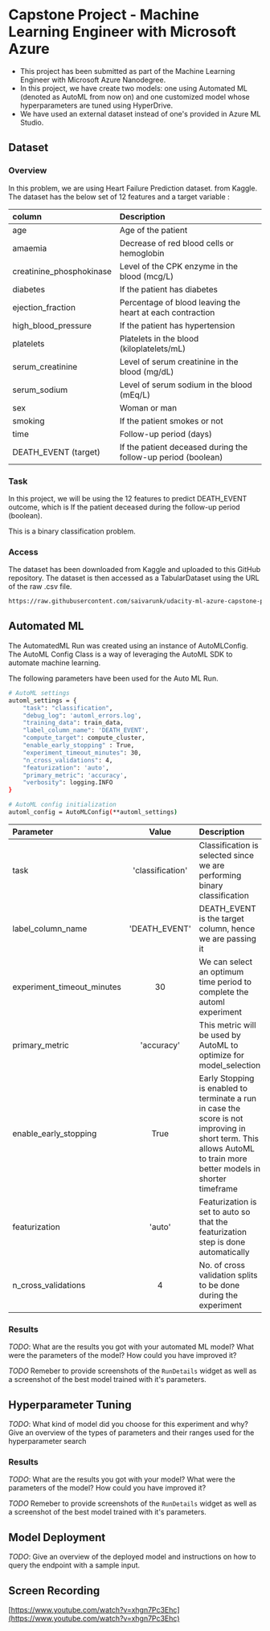 # Capstone Project - Machine Learning Engineer with Microsoft Azure

- This project has been submitted as part of the Machine Learning Engineer with Microsoft Azure Nanodegree.
- In this project, we have create two models: one using Automated ML (denoted as AutoML from now on) and one customized model whose hyperparameters are tuned using HyperDrive.
- We have used an external dataset instead of one's provided in Azure ML Studio.

## Dataset

### Overview

In this problem, we are using Heart Failure Prediction dataset. from Kaggle. The dataset has the below set of 12 features and a target variable :

| column        | Description  |
| :----- | :---------------|
|age | Age of the patient|
|amaemia| Decrease of red blood cells or hemoglobin|
|creatinine_phosphokinase| Level of the CPK enzyme in the blood (mcg/L)|
|diabetes| If the patient has diabetes|
|ejection_fraction| Percentage of blood leaving the heart at each contraction|
high_blood_pressure| If the patient has hypertension|
|platelets| Platelets in the blood (kiloplatelets/mL)|
|serum_creatinine| Level of serum creatinine in the blood (mg/dL)|
|serum_sodium| Level of serum sodium in the blood (mEq/L)|
|sex| Woman or man|
|smoking| If the patient smokes or not|
|time| Follow-up period (days)|
|DEATH_EVENT (target)| If the patient deceased during the follow-up period (boolean)|

### Task

In this project, we will be using the 12 features to predict DEATH_EVENT outcome, which is If the patient deceased during the follow-up period (boolean).

This is a binary classification problem.

### Access

The dataset has been downloaded from Kaggle and uploaded to this GitHub repository. The dataset is then accessed as a TabularDataset using the URL of the raw .csv file.

```bash
https://raw.githubusercontent.com/saivarunk/udacity-ml-azure-capstone-project/master/dataset/heart_failure_clinical_records_dataset.csv
```

## Automated ML

The AutomatedML Run was created using an instance of AutoMLConfig. The AutoML Config Class is a way of leveraging the AutoML SDK to automate machine learning. 

The following parameters have been used for the Auto ML Run.

```bash
# AutoML settings
automl_settings = {
    "task": "classification",
    "debug_log": 'automl_errors.log',
    "training_data": train_data,
    "label_column_name": 'DEATH_EVENT',
    "compute_target": compute_cluster,
    "enable_early_stopping" : True,
    "experiment_timeout_minutes": 30,
    "n_cross_validations": 4,
    "featurization": 'auto',
    "primary_metric": 'accuracy',
    "verbosity": logging.INFO
}

# AutoML config initialization
automl_config = AutoMLConfig(**automl_settings)
```


| Parameter        | Value          | Description  |
| :----- |:-----:| :---------------|
| task     | 'classification' | Classification is selected since we are performing binary classification |
| label_column_name | 'DEATH_EVENT' | DEATH_EVENT is the target column, hence we are passing it |
| experiment_timeout_minutes | 30  | We can select an optimum time period to complete the automl experiment |
| primary_metric | 'accuracy'    | This metric will be used by AutoML to optimize for model_selection |
| enable_early_stopping | True | Early Stopping is enabled to terminate a run in case the score is not improving in short term. This allows AutoML to train more better models in shorter timeframe |
| featurization | 'auto'   | Featurization is set to auto so that the featurization step is done automatically |
| n_cross_validations | 4  | No. of cross validation splits to be done during the experiment |


### Results
*TODO*: What are the results you got with your automated ML model? What were the parameters of the model? How could you have improved it?

*TODO* Remeber to provide screenshots of the `RunDetails` widget as well as a screenshot of the best model trained with it's parameters.

## Hyperparameter Tuning
*TODO*: What kind of model did you choose for this experiment and why? Give an overview of the types of parameters and their ranges used for the hyperparameter search


### Results
*TODO*: What are the results you got with your model? What were the parameters of the model? How could you have improved it?

*TODO* Remeber to provide screenshots of the `RunDetails` widget as well as a screenshot of the best model trained with it's parameters.

## Model Deployment
*TODO*: Give an overview of the deployed model and instructions on how to query the endpoint with a sample input.

## Screen Recording

[https://www.youtube.com/watch?v=xhgn7Pc3Ehc](https://www.youtube.com/watch?v=xhgn7Pc3Ehc)
